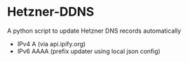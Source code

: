 # Hetzner-DDNS
A python script to update Hetzner DNS records automatically
- IPv4 A (via api.ipify.org)
- IPv6 AAAA (prefix updater using local json config)
